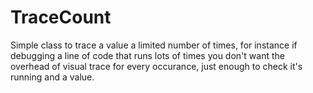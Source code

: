 # TraceCount
Simple class to trace a value a limited number of times, for instance if debugging a line of code that runs lots of times you don't want the overhead of visual trace for every occurance, just enough to check it's running and a value.
